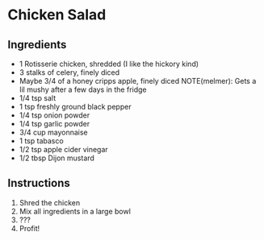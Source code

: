 Chicken Salad
=============

Ingredients
-----------
- 1 Rotisserie chicken, shredded (I like the hickory kind)
- 3 stalks of celery, finely diced
- Maybe 3/4 of a honey cripps apple, finely diced
  NOTE(melmer): Gets a lil mushy after a few days in the fridge
- 1/4 tsp salt
- 1 tsp freshly ground black pepper
- 1/4 tsp onion powder
- 1/4 tsp garlic powder
- 3/4 cup mayonnaise
- 1 tsp tabasco
- 1/2 tsp apple cider vinegar
- 1/2 tbsp Dijon mustard

Instructions
------------
1. Shred the chicken
2. Mix all ingredients in a large bowl
3. ???
4. Profit!
